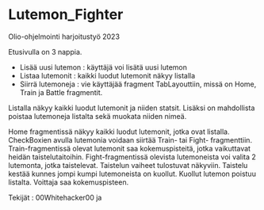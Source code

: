 # Lutemon_Fighter
Olio-ohjelmointi harjoitustyö 2023


Etusivulla on 3 nappia.
- Lisää uusi lutemon : käyttäjä voi lisätä uusi lutemon
- Listaa lutemonit : kaikki luodut lutemonit näkyy listalla
- Siirrä lutemoneja : vie käyttäjää fragment TabLayouttiin, missä on Home, Train ja Battle fragmentit.

Listalla näkyy kaikki luodut lutemonit ja niiden statsit. Lisäksi on mahdollista poistaa lutemoneja listalta sekä muokata niiden nimeä.

Home fragmentissä näkyy kaikki luodut lutemonit, jotka ovat listalla. CheckBoxien avulla lutemonia voidaan siirtää Train- tai Fight- fragmenttiin. 
Train-fragmentissä olevat lutemonit saa kokemuspisteitä, jotka vaikuttavat heidän taistelutaitoihin.
Fight-fragmentissä olevista lutemoneista voi valita 2 lutemonta, jotka taistelevat.
Taistelun vaiheet tulostuvat näkyviin. Taistelu kestää kunnes jompi kumpi lutemoneista on kuollut.
Kuollut lutemon poistuu listalta. Voittaja saa kokemuspisteen.

Tekijät : 00Whitehacker00 ja 
